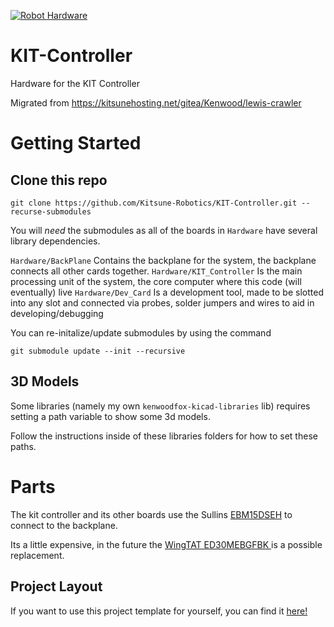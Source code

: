 [![Robot Hardware](https://github.com/Kitsune-Robotics/KIT-Controller/actions/workflows/hardware_workflow.yml/badge.svg)](https://github.com/Kitsune-Robotics/KIT-Controller/actions/workflows/hardware_workflow.yml)

# KIT-Controller

Hardware for the KIT Controller

Migrated from https://kitsunehosting.net/gitea/Kenwood/lewis-crawler


# Getting Started

## Clone this repo

```shell
git clone https://github.com/Kitsune-Robotics/KIT-Controller.git --recurse-submodules
```

You will *need* the submodules as all of the boards in `Hardware` have several library dependencies.

`Hardware/BackPlane` Contains the backplane for the system, the backplane connects all other cards together.
`Hardware/KIT_Controller` Is the main processing unit of the system, the core computer where this code (will eventually) live
`Hardware/Dev_Card` Is a development tool, made to be slotted into any slot and connected via probes, solder jumpers and wires to aid in developing/debugging

You can re-initalize/update submodules by using the command

```shell
git submodule update --init --recursive
```

## 3D Models

Some libraries (namely my own `kenwoodfox-kicad-libraries` lib) requires setting a path variable to show some 3d models.

Follow the instructions inside of these libraries folders for how to set these paths.


# Parts

The kit controller and its other boards use the Sullins [EBM15DSEH](https://www.digikey.com/en/products/detail/sullins-connector-solutions/EBM15DSEH/927297) to connect to the backplane.

Its a little expensive, in the future the [WingTAT ED30MEBGFBK ](https://www.lcsc.com/product-detail/Card-Edge-Connectors_WingTAT-ED30MEBGFBK_C5242012.html) is a possible replacement.


## Project Layout

If you want to use this project template for yourself, you can find it [here!](https://github.com/KenwoodFox/Project-Template)
